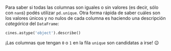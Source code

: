 Para saber si todas las columnas son iguales o sin valores (es decir, sólo con `nan`s) podés utilizar `pd.unique`. Otra forma rápida de saber cuáles son los valores únicos y no nulos de cada columna es haciendo una descripción _categórica_ del `DataFrame`:

```python
cines.astype('object').describe() 
```

¡Las columnas que tengan `0` o `1` en la fila `unique` son candidatas a irse! :wink:
